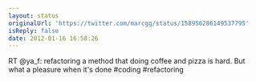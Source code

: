 ```yaml
---
layout: status
originalUrl: 'https://twitter.com/marcgg/status/158956286149537795'
isReply: false
date: 2012-01-16 16:58:26
---
```


RT @ya_f: refactoring a method that doing coffee and pizza is hard. But what a pleasure when it's done  #coding #refactoring
